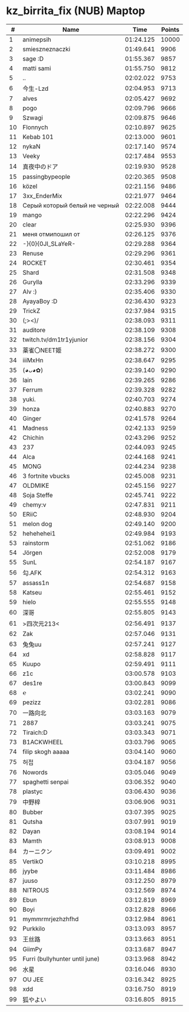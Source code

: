 # kz_birrita_fix (NUB) Maptop

|  # | Name | Time | Points |
|-------------- | -------------- | -------------- | -------------- | 
| 1 | animepsih | 01:24.125 | 10000 | 
| 2 | smieszneznaczki | 01:49.641 | 9906 | 
| 3 | sage :D | 01:55.367 | 9857 | 
| 4 | matti sami | 01:55.750 | 9812 | 
| 5 | .. | 02:02.022 | 9753 | 
| 6 | 今生-Lzd | 02:04.953 | 9713 | 
| 7 | alves | 02:05.427 | 9692 | 
| 8 | pogo | 02:09.796 | 9666 | 
| 9 | Szwagi | 02:09.875 | 9646 | 
| 10 | Flonnych | 02:10.897 | 9625 | 
| 11 | Kebab 101 | 02:13.000 | 9601 | 
| 12 | nykaN | 02:17.140 | 9574 | 
| 13 | Veeky | 02:17.484 | 9553 | 
| 14 | 真夜中のドア | 02:19.930 | 9528 | 
| 15 | passingbypeople | 02:20.365 | 9508 | 
| 16 | közel | 02:21.156 | 9486 | 
| 17 | 3xx_EnderMix | 02:21.977 | 9464 | 
| 18 | Серый который белый не черный | 02:22.008 | 9444 | 
| 19 | mango | 02:22.296 | 9424 | 
| 20 | clear | 02:25.930 | 9396 | 
| 21 | меня отмипошил от | 02:26.125 | 9376 | 
| 22 | -}{0}{0JI_SLaYeR- | 02:29.288 | 9364 | 
| 23 | Renuse | 02:29.296 | 9361 | 
| 24 | ROCKET | 02:30.461 | 9354 | 
| 25 | Shard | 02:31.508 | 9348 | 
| 26 | Gurylla | 02:33.296 | 9339 | 
| 27 | Alv :) | 02:35.406 | 9330 | 
| 28 | AyayaBoy :D | 02:36.430 | 9323 | 
| 29 | TrickZ | 02:37.984 | 9315 | 
| 30 | (;><)/ | 02:38.093 | 9311 | 
| 31 | auditore | 02:38.109 | 9308 | 
| 32 | twitch.tv/dm1tr1yjunior | 02:38.156 | 9304 | 
| 33 | 薬雀〇NEET姬 | 02:38.272 | 9300 | 
| 34 | iiiMxHn | 02:38.647 | 9295 | 
| 35 | (◕ᴗ◕✿) | 02:39.140 | 9290 | 
| 36 | lain | 02:39.265 | 9286 | 
| 37 | Ferrum | 02:39.328 | 9282 | 
| 38 | yuki. | 02:40.703 | 9274 | 
| 39 | honza | 02:40.883 | 9270 | 
| 40 | Ginger | 02:41.578 | 9264 | 
| 41 | Madness | 02:42.133 | 9259 | 
| 42 | Chichin | 02:43.296 | 9252 | 
| 43 | 237 | 02:44.093 | 9245 | 
| 44 | Alca | 02:44.168 | 9241 | 
| 45 | MONG | 02:44.234 | 9238 | 
| 46 | 3 fortnite vbucks | 02:45.008 | 9231 | 
| 47 | OLDMIKE | 02:45.156 | 9227 | 
| 48 | Soja Steffe | 02:45.741 | 9222 | 
| 49 | chemy:v | 02:47.831 | 9211 | 
| 50 | ERiiC | 02:48.930 | 9204 | 
| 51 | melon dog | 02:49.140 | 9200 | 
| 52 | hehehehei1 | 02:49.984 | 9193 | 
| 53 | rainstorm | 02:51.062 | 9186 | 
| 54 | Jörgen | 02:52.008 | 9179 | 
| 55 | SunL | 02:54.187 | 9167 | 
| 56 | 勾.AFK | 02:54.312 | 9163 | 
| 57 | assass1n | 02:54.687 | 9158 | 
| 58 | Katseu | 02:55.461 | 9152 | 
| 59 | hielo | 02:55.555 | 9148 | 
| 60 | 深哥 | 02:55.805 | 9143 | 
| 61 | >四次元213< | 02:56.491 | 9137 | 
| 62 | Zak | 02:57.046 | 9131 | 
| 63 | 兔兔uu | 02:57.241 | 9127 | 
| 64 | xd | 02:58.828 | 9117 | 
| 65 | Kuupo | 02:59.491 | 9111 | 
| 66 | z1c | 03:00.578 | 9103 | 
| 67 | des1re | 03:00.843 | 9099 | 
| 68 | ℮ | 03:02.241 | 9090 | 
| 69 | pezizz | 03:02.281 | 9086 | 
| 70 | 一路向北 | 03:03.163 | 9079 | 
| 71 | 2887 | 03:03.241 | 9075 | 
| 72 | Tiraich:D | 03:03.343 | 9071 | 
| 73 | B1ACKWHEEL | 03:03.796 | 9065 | 
| 74 | filip skogh aaaaa | 03:04.140 | 9060 | 
| 75 | 허접 | 03:04.187 | 9056 | 
| 76 | Nowords | 03:05.046 | 9049 | 
| 77 | spaghetti senpai | 03:06.352 | 9040 | 
| 78 | plastyc | 03:06.430 | 9036 | 
| 79 | 中野梓 | 03:06.906 | 9031 | 
| 80 | Bubber | 03:07.395 | 9025 | 
| 81 | Qutsha | 03:07.991 | 9019 | 
| 82 | Dayan | 03:08.194 | 9014 | 
| 83 | Mamth | 03:08.913 | 9008 | 
| 84 | カーニクン | 03:09.491 | 9002 | 
| 85 | VertikO | 03:10.218 | 8995 | 
| 86 | jyybe | 03:11.484 | 8986 | 
| 87 | juuso | 03:12.250 | 8979 | 
| 88 | NITROUS | 03:12.569 | 8974 | 
| 89 | Ebun | 03:12.819 | 8969 | 
| 90 | Boyi | 03:12.828 | 8966 | 
| 91 | mymmrmrjezhzhfhd | 03:12.984 | 8961 | 
| 92 | Purkkilo | 03:13.093 | 8957 | 
| 93 | 王丝路 | 03:13.663 | 8951 | 
| 94 | GiimPy | 03:13.687 | 8947 | 
| 95 | Furri (bullyhunter until june) | 03:13.968 | 8942 | 
| 96 | 水星 | 03:16.046 | 8930 | 
| 97 | OU JEE | 03:16.342 | 8925 | 
| 98 | xdd | 03:16.750 | 8919 | 
| 99 | 狐やよい | 03:16.805 | 8915 | 

